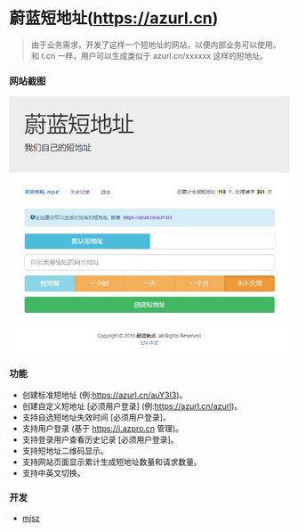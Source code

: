 # 蔚蓝短地址(https://azurl.cn)

> 由于业务需求，开发了这样一个短地址的网站，以便内部业务可以使用。
> 和 t.cn 一样，用户可以生成类似于 azurl.cn/xxxxxx 这样的短地址。

### 网站截图

![蔚蓝短地址](../images/azurl/default.png)

### 功能

- 创建标准短地址 (例:https://azurl.cn/auY3I3)。
- 创建自定义短地址 [必须用户登录] (例:https://azurl.cn/azurl)。
- 支持自选短地址失效时间 [必须用户登录]。
- 支持用户登录 (基于 https://i.azpro.cn 管理)。
- 支持登录用户查看历史记录 [必须用户登录]。
- 支持短地址二维码显示。
- 支持网站页面显示累计生成短地址数量和请求数量。
- 支持中英文切换。

### 开发

- [mjsz](https://blog.azpro.cn/)
